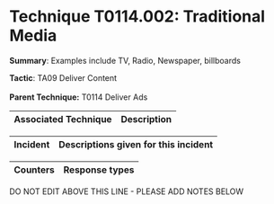 # Technique T0114.002: Traditional Media

**Summary**: Examples include TV, Radio, Newspaper, billboards

**Tactic**: TA09 Deliver Content <br><br>**Parent Technique:** T0114 Deliver Ads


| Associated Technique | Description |
| --------- | ------------------------- |



| Incident | Descriptions given for this incident |
| -------- | -------------------- |



| Counters | Response types |
| -------- | -------------- |


DO NOT EDIT ABOVE THIS LINE - PLEASE ADD NOTES BELOW